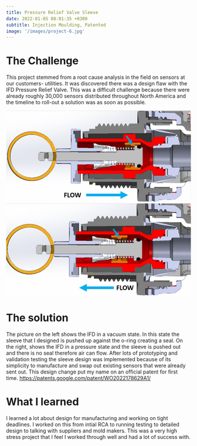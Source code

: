 ```yaml
---
title: Pressure Relief Valve Sleeve
date: 2022-01-05 08:01:35 +0300
subtitle: Injection Moulding, Patented
image: '/images/project-6.jpg'
---
```

# The Challenge
This project stemmed from a root cause analysis in the field on sensors at our customers- utilities. It was discovered there was a design flaw with the IFD Pressure Relief Valve. This was a difficult challenge because there were already roughly 30,000 sensors distributed throughout North America and the timeline to roll-out a solution was as soon as possible. 

<div class="gallery-box">
  <div class="gallery">
    <img src="/images/vacuum.JPG" loading="lazy" alt="Project">
    <img src="/images/pressure.JPG" loading="lazy" alt="Project">
  </div>
  <em> <a href="https://unsplash.com/" target="_blank"></a></em>
</div>

# The solution
The picture on the left shows the IFD in a vacuum state. In this state the sleeve that I designed is pushed up against the o-ring creating a seal. On the right, shows the IFD in a pressure state and the sleeve is pushed out and there is no seal therefore air can flow. After lots of prototyping and validation testing the sleeve design was implemented because of its simplicity to manufacture and swap out existing sensors that were already sent out. This design change put my name on an official patent for first time. https://patents.google.com/patent/WO2022178629A1/

# What I learned
 I learned a lot about design for manufacturing and working on tight deadlines. I worked on this from intial RCA to running testing to detailed design to talking with suppliers and mold makers. This was a very high stress project that I feel I worked through well and had a lot of success with. 